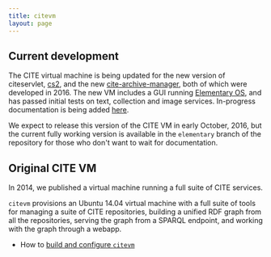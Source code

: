```yaml
---
title: citevm
layout: page
---
```


## Current development

The CITE virtual machine is being updated for the new version of citeservlet, [cs2](http://cite-architecture.github.io/cs2/), and the new [cite-archive-manager](https://github.com/cite-architecture/cite-archive-manager), both of which were developed in 2016.  The new VM includes a GUI running [Elementary OS](https://elementary.io/), and has passed initial tests on text, collection and image services.  In-progress documentation is being added [here](elementary).

We expect to release this version of the CITE VM in early October, 2016, but the current fully working version is available in the `elementary` branch of the repository for those who don't want to wait for documentation.

## Original CITE VM

In 2014, we published a virtual machine running a full suite of CITE services.

`citevm` provisions an Ubuntu 14.04 virtual machine with a full suite of tools for managing a suite of CITE repositories, building a unified RDF graph from all the repositories, serving the graph from a SPARQL endpoint, and working with the graph through a webapp.


- How to [build and configure `citevm`](build)
